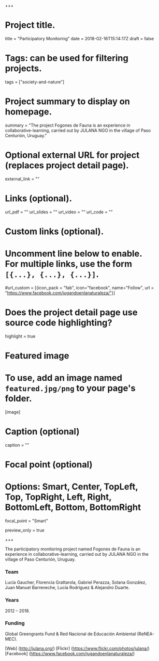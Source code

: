 +++

# Project title.
title = "Participatory Monitoring"
date = 2018-02-16T15:14:17Z
draft = false
  
# Tags: can be used for filtering projects.
tags = ["society-and-nature"]
  
# Project summary to display on homepage.
summary = "The project Fogones de Fauna is an experience in collaborative-learning, carried out by JULANA NGO in the village of Paso Centurión, Uruguay."
  
# Optional external URL for project (replaces project detail page).
external_link = ""

# Links (optional).
url_pdf = ""
url_slides = ""
url_video = ""
url_code = ""

# Custom links (optional).
#   Uncomment line below to enable. For multiple links, use the form `[{...}, {...}, {...}]`.
#url_custom = [{icon_pack = "fab", icon="facebook", name="Follow", url = "https://www.facebook.com/jugandoenlanaturaleza/"}]

# Does the project detail page use source code highlighting?
highlight = true
  
# Featured image
# To use, add an image named `featured.jpg/png` to your page's folder. 
[image]
  # Caption (optional)
  caption = ""

  # Focal point (optional)
  # Options: Smart, Center, TopLeft, Top, TopRight, Left, Right, BottomLeft, Bottom, BottomRight
  focal_point = "Smart"
  
  preview_only = true

+++

The participatory monitoring project named Fogones de Fauna is an experience in collaborative-learning, carried out by JULANA NGO in the village of Paso Centurión, Uruguay. 

### Team
Lucía Gaucher, Florencia Grattarola, Gabriel Perazza, Solana González, Juan Manuel Barreneche, Lucía Rodríguez & Alejandro Duarte.

### Years
2012 – 2018.

### Funding
Global Greengrants Fund & Red Nacional de Educación Ambiental (ReNEA-MEC).


[Web] (http://julana.org/)
[Flickr] (https://www.flickr.com/photos/julana/)
[Facebook] (https://www.facebook.com/jugandoenlanaturaleza/)

